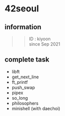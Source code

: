# 42seoul  

## information  
>> ID : kiyoon  
>> since Sep 2021

## complete task
* libft
* get_next_line
* ft_printf
* push_swap
* pipex
* so_long
* philosophers
* minishell (with daechoi)
